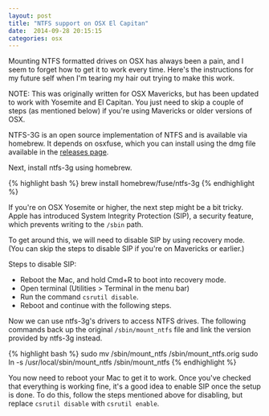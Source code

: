 ```yaml
---
layout: post
title: "NTFS support on OSX El Capitan"
date:  2014-09-28 20:15:15
categories: osx
---
```


Mounting NTFS formatted drives on OSX has always been a pain, and I seem to forget how to get it to work every time.
Here's the instructions for my future self when I'm tearing my hair out trying to make this work.

NOTE:
This was originally written for OSX Mavericks,
but has been updated to work with Yosemite and El Capitan.
You just need to skip a couple of steps (as mentioned below)
if you're using Mavericks or older versions of OSX.

NTFS-3G is an open source implementation of NTFS and is available via homebrew.
It depends on osxfuse, which you can install using the dmg file available in the
[releases page](https://github.com/osxfuse/osxfuse/releases).

Next, install ntfs-3g using homebrew.

{% highlight bash %}
brew install homebrew/fuse/ntfs-3g
{% endhighlight %}

If you're on OSX Yosemite or higher, the next step might be a bit tricky.
Apple has introduced System Integrity Protection (SIP),
a security feature, which prevents writing to the `/sbin` path.

To get around this, we will need to disable SIP by using recovery mode.
(You can skip the steps to disable SIP if you're on Mavericks or earlier.)

Steps to disable SIP:

- Reboot the Mac, and hold Cmd+R to boot into recovery mode.
- Open terminal (Utilities > Terminal in the menu bar)
- Run the command `csrutil disable`.
- Reboot and continue with the following steps.

Now we can use ntfs-3g's drivers to access NTFS drives.
The following commands back up the original `/sbin/mount_ntfs` file
and link the version provided by ntfs-3g instead.

{% highlight bash %}
sudo mv /sbin/mount_ntfs /sbin/mount_ntfs.orig
sudo ln -s /usr/local/sbin/mount_ntfs /sbin/mount_ntfs
{% endhighlight %}

You now need to reboot your Mac to get it to work.
Once you've checked that everything is working fine,
it's a good idea to enable SIP once the setup is done.
To do this, follow the steps mentioned above for disabling,
but replace `csrutil disable` with `csrutil enable`.
